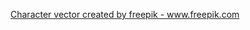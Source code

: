 <a href="https://www.freepik.com/free-photos-vectors/character">Character vector created by freepik - www.freepik.com</a>
